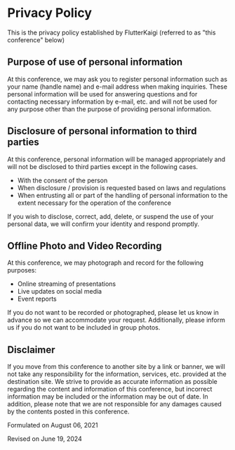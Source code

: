 # Privacy Policy

This is the privacy policy established by FlutterKaigi (referred to as "this conference" below)

## Purpose of use of personal information

At this conference, we may ask you to register personal information such as your name (handle name) and e-mail address when making inquiries. These personal information will be used for answering questions and for contacting necessary information by e-mail, etc. and will not be used for any purpose other than the purpose of providing personal information.

## Disclosure of personal information to third parties

At this conference, personal information will be managed appropriately and will not be disclosed to third parties except in the following cases.

- With the consent of the person
- When disclosure / provision is requested based on laws and regulations
- When entrusting all or part of the handling of personal information to the extent necessary for the operation of the conference

If you wish to disclose, correct, add, delete, or suspend the use of your personal data, we will confirm your identity and respond promptly.

## Offline Photo and Video Recording

At this conference, we may photograph and record for the following purposes:

- Online streaming of presentations
- Live updates on social media
- Event reports

If you do not want to be recorded or photographed, please let us know in advance so we can accommodate your request. Additionally, please inform us if you do not want to be included in group photos.

## Disclaimer

If you move from this conference to another site by a link or banner, we will not take any responsibility for the information, services, etc. provided at the destination site. We strive to provide as accurate information as possible regarding the content and information of this conference, but incorrect information may be included or the information may be out of date. In addition, please note that we are not responsible for any damages caused by the contents posted in this conference.

Formulated on August 06, 2021

Revised on June 19, 2024

